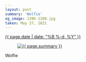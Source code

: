 ```yaml
---
layout: post
summary: 'Wolfie'
og_image: 1396-1280.jpg
taken: May 27, 2021
---
```


<div class="post">
 <time>
  <a href="/1396">
   {{ page.date | date: "%B %-d, %Y" }}
  </a>
 </time>
 <a href="/1396">
  <figure data-taken="5/27/2021">
   <img alt="{{ page.summary }}" sizes="(min-width: 700px) 50vw, calc(100vw - 2rem)" src="{{ site.assets_url }}/1396-640.jpg" srcset="{{ site.assets_url }}/1396-320.jpg 320w, {{ site.assets_url }}/1396-640.jpg 640w, {{ site.assets_url }}/1396-960.jpg 960w, {{ site.assets_url }}/1396-1280.jpg 1280w"/>
  </figure>
 </a>
 <span>
  Wolfie
 </span>
</div>
